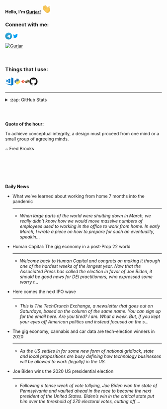 #### Hello, I'm [Gurjar!](https://GurjarKing.github.io) <img src="https://raw.githubusercontent.com/ABSphreak/ABSphreak/master/gifs/Hi.gif" width="30px"></h2>


### Connect with me:

[<img align="left" alt="Gurjar | Telegram" width="22px" src="https://raw.githubusercontent.com/github/explore/80688e429a7d4ef2fca1e82350fe8e3517d3494d/topics/telegram/telegram.png" />][Telegram]
[<img align="left" alt="Gurjar | Twitter" width="22px" src="https://raw.githubusercontent.com/github/explore/80688e429a7d4ef2fca1e82350fe8e3517d3494d/topics/twitter/twitter.png" />][Twitter]
<br >
<br >
<a href="https://github.com/GurjarKing"><img src="https://komarev.com/ghpvc/?username=GurjarKing" alt="Gurjar" /></a> <br />
<br />
<br />
<!-- <br >

![](https://visitor-badge.glitch.me/badge?page_id=GurjarKing)

<br /> -->

### Things that I use:

[<img align="left" alt="Visual Studio Code" width="26px" src="https://raw.githubusercontent.com/github/explore/80688e429a7d4ef2fca1e82350fe8e3517d3494d/topics/visual-studio-code/visual-studio-code.png" />][VSCode]
[<img align="left" alt="Python" width="26px" src="https://raw.githubusercontent.com/github/explore/80688e429a7d4ef2fca1e82350fe8e3517d3494d/topics/python/python.png" />][Python]
[<img align="left" alt="Git" width="26px" src="https://raw.githubusercontent.com/github/explore/80688e429a7d4ef2fca1e82350fe8e3517d3494d/topics/git/git.png" />][Git]
[<img align="left" alt="GitHub" width="26px" src="https://raw.githubusercontent.com/github/explore/78df643247d429f6cc873026c0622819ad797942/topics/github/github.png" />][Github]

<br />
<br />

---
<details>
  <summary>:zap: GitHub Stats</summary>

<img align="left" alt="Gurjar's Github Stats" src="https://github-readme-stats.vercel.app/api?username=GurjarKing&show_icons=true&hide_border=true&count_private=true&include_all_commit=true&theme=algolia" />

</details>

<!-- ### 🔔 My latest tweet
<a href="https://twitter.com/Gurjar_King43" target="_blank">
	<img src="https://github.com/GurjarKing/GurjarKing/raw/master/tweet.png" width="70%" align="center" alt="Click to view on Twitter" title="My latest tweet, as an image"/>
</a> -->
<br>

<pre>

</pre>

**Quote of the hour:**

To achieve conceptual integrity, a design must proceed from one mind or a small group of agreeing minds.

~ Fred Brooks
<pre>

</pre>
<br>
<pre>


</pre>
<strong>Daily News</strong>
  
  - What we've learned about working from home 7 months into the pandemic
     <hr/>
     
      - *When large parts of the world were shutting down in March, we really didn’t know how we would move massive numbers of employees used to working in the office to work from home. In early March, I wrote a piece on how to prepare for such an eventuality, speakin…*
     
  - Human Capital: The gig economy in a post-Prop 22 world
      <hr/>
      
      - *Welcome back to Human Capital and congrats on making it through one of the hardest weeks of the longest year. Now that the Associated Press has called the election in favor of Joe Biden, it should be good news for DEI practitioners, who expressed some worry t…*
      
  - Here comes the next IPO wave
      <hr/>
      
      - *This is The TechCrunch Exchange, a newsletter that goes out on Saturdays, based on the column of the same name. You can sign up for the email here. Are you tired? I am. What a week. But, if you kept your eyes off American politics and instead focused on the s…*
      
  - The gig economy, cannabis and car data are tech-election winners in 2020
      <hr/>
      
      - *As the US settles in for some new form of national gridlock, state and local propositions are busy defining how technology businesses will be allowed to work (legally) in the US.*
       
  - Joe Biden wins the 2020 US presidential election
      <hr/>
       
       - *Following a tense week of vote tallying, Joe Biden won the state of Pennsylvania and vaulted ahead in the race to become the next president of the United States. Biden’s win in the critical state put him over the threshold of 270 electoral votes, cutting off …*
      

<br />

[VSCode]: https://code.visualstudio.com/
[Python]: https://www.python.org/
[Git]: https://git-scm.com/
[Github]: https://github.com/
[Telegram]: https://t.me/Gurjar_King/
[Twitter]: https://twitter.com/Gurjar_King43/
